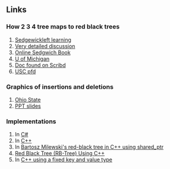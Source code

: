 ## Links

### How 2 3 4 tree maps to red black trees

1. [Sedgewickleft learning](http://www.cs.princeton.edu/~rs/talks/LLRB/08Dagstuhl/RedBlack.pdf)
2. [Very detailed discussion](http://http://www.dcs.gla.ac.uk/~pat/52233/slides/234_RB_trees1x1.pdf)
3. [Online Sedgwich Book](http://http://algs4.cs.princeton.edu/33balanced/)
4. [U of Michigan](http://web.eecs.umich.edu/~sugih/courses/eecs281/f11/lectures/11-Redblack.pdf)
5. [Doc found on Scribd](<http://www.scribd.com/doc/23817352/2-3-4-and-Red-Black-Tree>)
5. [USC pfd](http://http://ee.usc.edu/~redekopp/cs102/L20_BST_Balancing2.pdf)


### Graphics of insertions and deletions

1. [Ohio State](<http://web.cse.ohio-state.edu/~gurari/course/cis680/cis680Ch11.html>)
2. [PPT slides](http://http://www.cs.bilkent.edu.tr/~tcapin/teaching/cs202/slides/L6_23Trees_RBTrees_Examples.ppt)

### Implementations
1. In [C\#](http://www.jot.fm/issues/issue_2005_03/column6/)
2. In [C++](http://samplecodebank.blogspot.com/2011/05/red-black-tree-example-c.html)
3. In [Bartosz Milewski's red-black tree in C++ using shared_ptr](http://bartoszmilewski.com/2013/11/25/functional-data-structures-in-c-trees/)
4. [Red Black Tree (RB-Tree) Using C++](http://www.coders-hub.com/2015/07/red-black-tree-rb-tree-using-c.html#.WOEj20cpD0p)
5. In [C++ using a fixed key and value type](https://github.com/csilva25/Red_Black_Tree)

